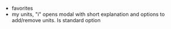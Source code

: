 - favorites
- my units, "i" opens modal with short explanation and options to add/remove units. Is standard option